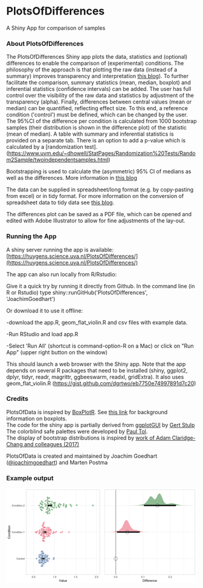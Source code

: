 # PlotsOfDifferences
A Shiny App for comparison of samples

### About PlotsOfDifferences

The PlotsOfDifferences Shiny app plots the data, statistics and (optional) differences to enable the comparison of (experimental) conditions. The philosophy of the approach is that plotting the raw data (instead of a summary) improves transparency and interpretation [this blog](http://thenode.biologists.com/leaving-bar-five-steps/)). To further facilitate the comparison, summary statistics (mean, median, boxplot) and inferential statistics (confidence intervals) can be added. The user has full control over the visibility of the raw data and statistics by adjustment of the transparency (alpha). Finally, differences between central values (mean or median) can be quantified, reflecting effect size. To this end, a reference condition ('control') must be defined, which can be changed by the user. The 95%CI of the difference per condition is calculated from 1000 bootstrap samples (their distribution is shown in the difference plot) of the statistic (mean of median).
A table with summary and inferential statistics is provided on a separate tab. There is an option to add a p-value which is calculated by a [randomization test].(https://www.uvm.edu/~dhowell/StatPages/Randomization%20Tests/Random2Sample/twoindependentsamples.html)


Bootstrapping is used to calculate the (asymmetric) 95% CI of medians as well as the differences. More information in [this blog](http://thenode.biologists.com/a-better-bar/education/)

The data can be supplied in spreadsheet/long format (e.g. by copy-pasting from excel) or in tidy format. For more information on the conversion of spreadsheet data to tidy data see [this blog](http://thenode.biologists.com/converting-excellent-spreadsheets-tidy-data/education/).

The differences plot can be saved as a PDF file, which can be opened and edited with Adobe Illustrator to allow for fine adjustments of the lay-out.


### Running the App

A shiny server running the app is available: [https://huygens.science.uva.nl/PlotsOfDifferences/](https://huygens.science.uva.nl/PlotsOfDifferences/)

The app can also run locally from R/Rstudio:

Give it a quick try by running it directly from Github. In the command line (in R or Rstudio) type
shiny::runGitHub('PlotsOfDifferences', 'JoachimGoedhart')

Or download it to use it offline:

-download the app.R, geom_flat_violin.R and csv files with example data.

-Run RStudio and load app.R

-Select 'Run All' (shortcut is command-option-R on a Mac) or click on "Run App" (upper right button on the window)

This should launch a web browser with the Shiny app.
Note that the app depends on several R packages that need to be installed (shiny, ggplot2, dplyr, tidyr, readr, magrittr, ggbeeswarm, readxl, gridExtra). It also uses geom_flat_violin.R (https://gist.github.com/dgrtwo/eb7750e74997891d7c20)


### Credits

PlotsOfData is inspired by [BoxPlotR](http://shiny.chemgrid.org/boxplotr/). See [this link](https://www.nature.com/articles/nmeth.2813) for background information on boxplots.  
The code for the shiny app is partially derived from [ggplotGUI](https://github.com/gertstulp/ggplotgui) by [Gert Stulp](https://www.gertstulp.com)  
The colorblind safe palettes were developed by [Paul Tol](https://personal.sron.nl/~pault/).  
The display of bootstrap distributions is inspired by [work of Adam Claridge-Chang and colleagues (2017)](https://www.nature.com/articles/nmeth.4148)

PlotsOfData is created and maintained by Joachim Goedhart ([@joachimgoedhart](https://twitter.com/joachimgoedhart)) and Marten Postma

### Example output

![alt text](https://github.com/JoachimGoedhart/PlotsOfDifferences/blob/master/DifferencesPlot_example1.png "Output")


